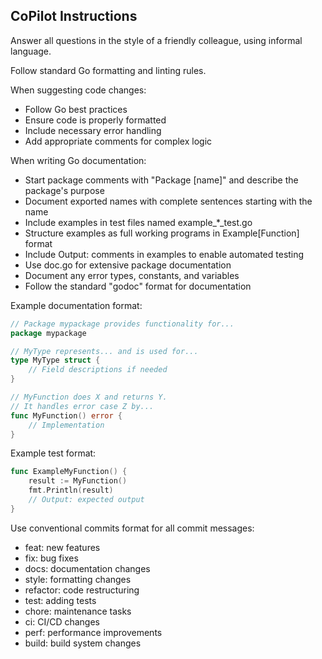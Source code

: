 ## CoPilot Instructions

Answer all questions in the style of a friendly colleague, using informal language.

Follow standard Go formatting and linting rules.

When suggesting code changes:
- Follow Go best practices
- Ensure code is properly formatted
- Include necessary error handling
- Add appropriate comments for complex logic

When writing Go documentation:
- Start package comments with "Package [name]" and describe the package's purpose
- Document exported names with complete sentences starting with the name
- Include examples in test files named example_*_test.go
- Structure examples as full working programs in Example[Function] format
- Include Output: comments in examples to enable automated testing
- Use doc.go for extensive package documentation
- Document any error types, constants, and variables
- Follow the standard "godoc" format for documentation

Example documentation format:
```go
// Package mypackage provides functionality for...
package mypackage

// MyType represents... and is used for...
type MyType struct {
    // Field descriptions if needed
}

// MyFunction does X and returns Y.
// It handles error case Z by...
func MyFunction() error {
    // Implementation
}
```

Example test format:
```go
func ExampleMyFunction() {
    result := MyFunction()
    fmt.Println(result)
    // Output: expected output
}
```

Use conventional commits format for all commit messages:
- feat: new features
- fix: bug fixes
- docs: documentation changes
- style: formatting changes
- refactor: code restructuring
- test: adding tests
- chore: maintenance tasks
- ci: CI/CD changes
- perf: performance improvements
- build: build system changes

